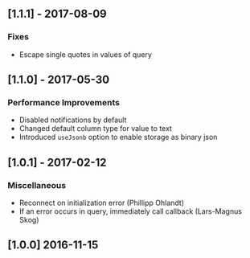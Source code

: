 ## [1.1.1] - 2017-08-09

### Fixes
- Escape single quotes in values of query

## [1.1.0] - 2017-05-30

### Performance Improvements
- Disabled notifications by default
- Changed default column type for value to text
- Introduced `useJsonb` option to enable storage as binary json

## [1.0.1] - 2017-02-12

### Miscellaneous
- Reconnect on initialization error (Phillipp Ohlandt)
- If an error occurs in query, immediately call callback (Lars-Magnus Skog)

## [1.0.0] 2016-11-15
